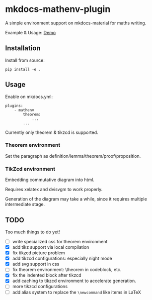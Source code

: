 # mkdocs-mathenv-plugin

A simple environment support on mkdocs-material for maths writing.

Example & Usage: [Demo](https://yusux.github.io/mkdocs-mathenv-plugin/)

## Installation

Install from source:

```
pip install -e .
```

## Usage

Enable on mkdocs.yml:

```
plugins:
    - mathenv
        theorem:
            ...
        ...
```

Currently only theorem & tikzcd is supported.

### Theorem environment

Set the paragraph as definition/lemma/theorem/proof/proposition.

### TikZcd environment

Embedding commutative diagram into html.

Requires xelatex and dvisvgm to work properly.

Generation of the diagram may take a while, since it requires multiple intermediate stage.

## TODO

Too much things to do yet!

- [ ] write specialized css for theorem environment
- [x] add tikz support via local compilation
- [x] fix tikzcd picture problem
- [x] add tikzcd configurations: especially night mode
- [x] add svg support in css
- [ ] fix theorem environment: \theorem in codeblock, etc.
- [x] fix the indented block after tikzcd
- [x] add caching to tikzcd environment to accelerate generation.
- [ ] more tikzcd configurations
- [ ] add alias system to replace the `\newcommand` like items in LaTeX